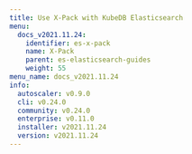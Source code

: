 ```yaml
---
title: Use X-Pack with KubeDB Elasticsearch
menu:
  docs_v2021.11.24:
    identifier: es-x-pack
    name: X-Pack
    parent: es-elasticsearch-guides
    weight: 55
menu_name: docs_v2021.11.24
info:
  autoscaler: v0.9.0
  cli: v0.24.0
  community: v0.24.0
  enterprise: v0.11.0
  installer: v2021.11.24
  version: v2021.11.24
---
```


